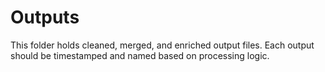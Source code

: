 # Outputs
This folder holds cleaned, merged, and enriched output files.
Each output should be timestamped and named based on processing logic.